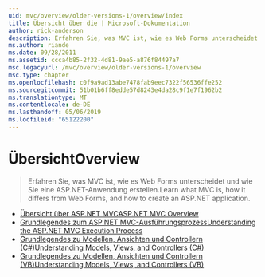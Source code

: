 ```yaml
---
uid: mvc/overview/older-versions-1/overview/index
title: Übersicht über die | Microsoft-Dokumentation
author: rick-anderson
description: Erfahren Sie, was MVC ist, wie es Web Forms unterscheidet und wie Sie eine ASP.NET-Anwendung erstellen.
ms.author: riande
ms.date: 09/28/2011
ms.assetid: ccca4b85-2f32-4d81-9ae5-a876f84497a7
msc.legacyurl: /mvc/overview/older-versions-1/overview
msc.type: chapter
ms.openlocfilehash: c0f9a9ad13abe7478fab9eec7322f56536ffe252
ms.sourcegitcommit: 51b01b6ff8edde57d8243e4da28c9f1e7f1962b2
ms.translationtype: MT
ms.contentlocale: de-DE
ms.lasthandoff: 05/06/2019
ms.locfileid: "65122200"
---
```

# <a name="overview"></a><span data-ttu-id="5afb3-103">Übersicht</span><span class="sxs-lookup"><span data-stu-id="5afb3-103">Overview</span></span>

> <span data-ttu-id="5afb3-104">Erfahren Sie, was MVC ist, wie es Web Forms unterscheidet und wie Sie eine ASP.NET-Anwendung erstellen.</span><span class="sxs-lookup"><span data-stu-id="5afb3-104">Learn what MVC is, how it differs from Web Forms, and how to create an ASP.NET application.</span></span>

- [<span data-ttu-id="5afb3-105">Übersicht über ASP.NET MVC</span><span class="sxs-lookup"><span data-stu-id="5afb3-105">ASP.NET MVC Overview</span></span>](asp-net-mvc-overview.md)
- [<span data-ttu-id="5afb3-106">Grundlegendes zum ASP.NET MVC-Ausführungsprozess</span><span class="sxs-lookup"><span data-stu-id="5afb3-106">Understanding the ASP.NET MVC Execution Process</span></span>](understanding-the-asp-net-mvc-execution-process.md)
- [<span data-ttu-id="5afb3-107">Grundlegendes zu Modellen, Ansichten und Controllern (C#)</span><span class="sxs-lookup"><span data-stu-id="5afb3-107">Understanding Models, Views, and Controllers (C#)</span></span>](understanding-models-views-and-controllers-cs.md)
- [<span data-ttu-id="5afb3-108">Grundlegendes zu Modellen, Ansichten und Controllern (VB)</span><span class="sxs-lookup"><span data-stu-id="5afb3-108">Understanding Models, Views, and Controllers (VB)</span></span>](understanding-models-views-and-controllers-vb.md)
